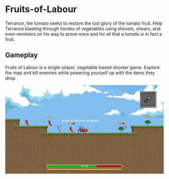# Fruits-of-Labour
Terrance, the tomato seeks to restore the lost glory of the tomato fruit. Help Terrance blasting through hordes of vegetables using shovels, shears, and even revolvers on his way to prove once and for all that a tomato is in fact a fruit.

## Gameplay
Fruits of Labour is a single-player, vegetable based shooter game. Explore the map and kill enemies while powering yourself up with the items they drop. 

![Gameplay](Screenshots/Gameplay3.PNG)


